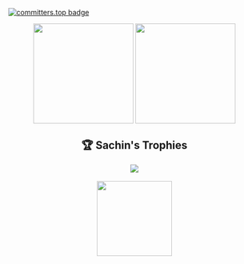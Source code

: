 [![committers.top badge](https://user-badge.committers.top/sri_lanka/SachinAkash01.svg)](https://user-badge.committers.top/sri_lanka/SachinAkash01)

<div width="100%" align="center">
  <img height=200 align="center" src="https://github-readme-stats.vercel.app/api/top-langs?username=SachinAkash01&layout=compact&langs_count=8&no-bg=true&card_width=320&&hide_border=true" />
  <img height=200 align="center" src="https://github-readme-streak-stats-git-main-davids-projects-ad77adcc.vercel.app/?user=SachinAkash01&hide_border=true&no-bg=true&card_width=400" />
</div>

<div width="100%" align="center">
  <h2>🏆 Sachin's Trophies</h2>
  <img src="https://github-profile-trophy.vercel.app/?username=SachinAkash01&column=5&theme=gruvbox&no-frame=true&no-bg=true&margin-w=4" />
</div>

<div width="100%" align="center">
  </br>
  <a href="https://www.buymeacoffee.com/sachinakash"><img src="https://cdn.buymeacoffee.com/buttons/v2/default-yellow.png" width="150" /></a>
</div>
